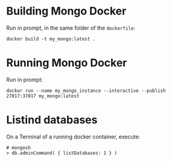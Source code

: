 # Building Mongo Docker

Run in prompt, in the same folder of the `dockerfile`:

```
docker build -t my_mongo:latest .
```

# Running Mongo Docker

Run in prompt:

```
docker run --name my_mongo_instance --interactive --publish 27017:37017 my_mongo:latest
```

# Listind databases

On a Terminal of a running docker container, execute:

```
# mongosh
> db.adminCommand( { listDatabases: 1 } )
```
